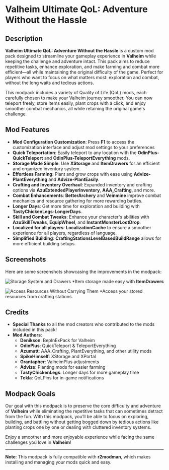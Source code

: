 # Valheim Ultimate QoL: Adventure Without the Hassle

## Description

**Valheim Ultimate QoL: Adventure Without the Hassle** is a custom mod pack designed to streamline your gameplay experience in **Valheim** while keeping the challenge and adventure intact. This pack aims to reduce repetitive tasks, enhance exploration, and make farming and combat more efficient—all while maintaining the original difficulty of the game. Perfect for players who want to focus on what matters most: exploration and combat, without the long waits and tedious actions.

This modpack includes a variety of Quality of Life (QoL) mods, each carefully chosen to make your Valheim journey smoother. You can now teleport freely, store items easily, plant crops with a click, and enjoy smoother combat mechanics, all while retaining the original game's challenge.

## Mod Features

- **Mod Configuration Customization**: Press **F1** to access the customization interface and adjust mod settings to your preferences
- **Quick Teleportation**: Easily teleport to any location with the **OdinPlus-QuickTeleport** and **OdinPlus-TeleportEverything** mods.
- **Storage Made Simple**: Use **XStorage** and **ItemDrawers** for an efficient and organized inventory system.
- **Effortless Farming**: Plant and grow crops with ease using **Advize-PlantEverything** and **Advize-PlantEasily**.
- **Crafting and Inventory Overhaul**: Expanded inventory and crafting options via **AzuExtendedPlayerInventory**, **AAA_Crafting**, and more.
- **Combat Enhancements**: **BetterArchery** and **Veinmine** improve combat mechanics and resource gathering for more rewarding battles.
- **Longer Days**: Get more time for exploration and building with **TastyChickenLegs-LongerDays**.
- **Skill and Combat Tweaks**: Enhance your character's abilities with **AzuSkillTweaks**, **EquipWheel**, and **InstantMonsterLootDrop**.
- **Localized for all players**: **LocalizationCache** to ensure a smoother experience for all players, regardless of language.
- **Simplified Building**: **CraftingStationsLevelBasedBuildRange** allows for more efficient building setups.

## Screenshots

Here are some screenshots showcasing the improvements in the modpack:

![Storage System and Drawers](https://raw.githubusercontent.com/medaey/ValheimUltimateQoLAdventure-WithoutTheHassle/refs/heads/main/screen/mod1.png)
*Item storage made easy with **ItemDrawers**

![Access Resources Without Carrying Them](https://raw.githubusercontent.com/medaey/ValheimUltimateQoLAdventure-WithoutTheHassle/refs/heads/main/screen/mod2.png)
*Access your stored resources from crafting stations.

## Credits

- **Special Thanks** to all the mod creators who contributed to the mods included in this pack!
- **Mod Authors**:  
  - **Denikson**: BepInExPack for Valheim  
  - **OdinPlus**: QuickTeleport & TeleportEverything  
  - **Azumatt**: AAA_Crafting, PlantEverything, and other utility mods  
  - **SpikeHimself**: XStorage and XPortal  
  - **Grantapher**: ValheimPlus adjustments  
  - **Advize**: Planting mods for easier farming  
  - **TastyChickenLegs**: Longer days for more gameplay time  
  - **Tekla**: QoLPins for in-game notifications

## Modpack Goals

Our goal with this modpack is to preserve the core difficulty and adventure of **Valheim** while eliminating the repetitive tasks that can sometimes detract from the fun. With this modpack, you’ll be able to focus on exploring, building, and battling without getting bogged down by tedious actions like planting crops one by one or dealing with cluttered inventory systems.

Enjoy a smoother and more enjoyable experience while facing the same challenges you love in **Valheim**!

---

**Note**: This modpack is fully compatible with **r2modman**, which makes installing and managing your mods quick and easy.